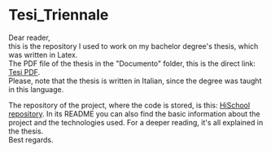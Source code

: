 # Tesi_Triennale
Dear reader,  
this is the repository I used to work on my bachelor degree's thesis, which was written in Latex.  
The PDF file of the thesis in the "Documento" folder, this is the direct link: [Tesi PDF](https://github.com/SilviadelPiano/Tesi_Triennale/blob/master/Documento/relazione_delPiano_Silvia_1759992.pdf).  
Please, note that the thesis is written in Italian, since the degree was taught in this language.  

The repository of the project, where the code is stored, is this: [HiSchool repository](https://github.com/SilviadelPiano/HiSchool.git).
In its README you can also find the basic information about the project and the technologies used. For a deeper reading, it's all explained in the thesis.  
Best regards.